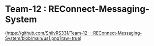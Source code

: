 # Team-12 : REConnect-Messaging-System


(https://github.com/ShiivRS331/Team-12---REConnect-Messaging-System/blob/main/us1.png?raw=true)
